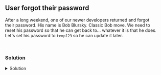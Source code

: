 ## User forgot their password

After a long weekend, one of our newer developers returned and forgot their password. His name is Bob Blursky. Classic Bob move. We need to reset his password so that he can get back to... whatever it is that he does. Let's set his password to `temp123` so he can update it later. 

<br>

### Solution
<details>
<summary>Solution</summary>
<br>
Listen Jr, this is an easy one. Check out the `passwd` command.

</details>